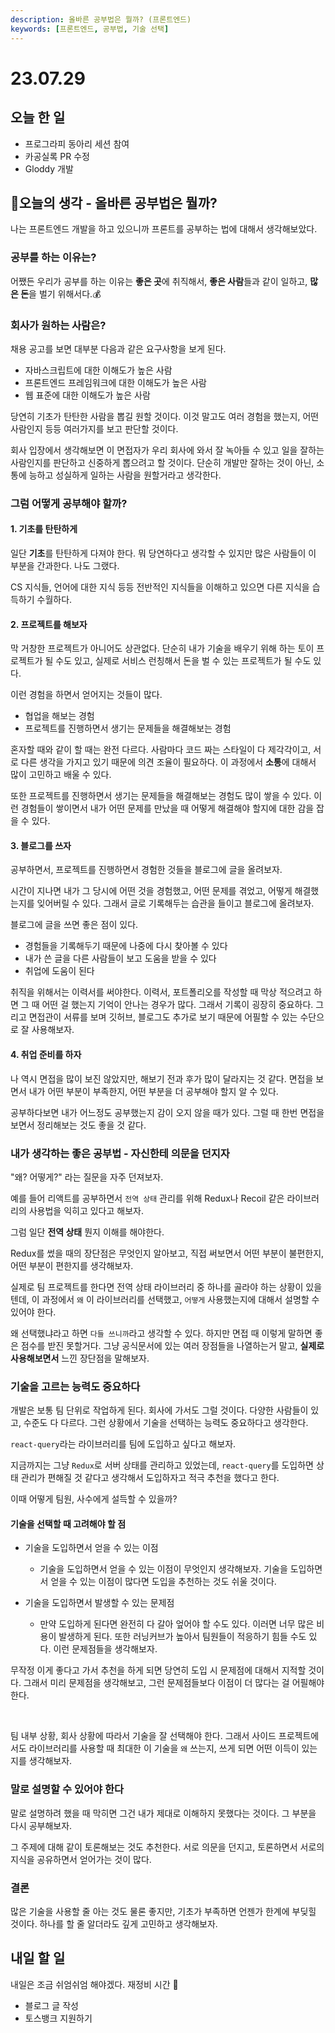 ```yaml
---
description: 올바른 공부법은 뭘까? (프론트엔드)
keywords: [프론트엔드, 공부법, 기술 선택]
---
```


# 23.07.29

## 오늘 한 일

- 프로그라피 동아리 세션 참여
- 카공실록 PR 수정
- Gloddy 개발

## 🤔오늘의 생각 - 올바른 공부법은 뭘까?

나는 프론트엔드 개발을 하고 있으니까 프론트를 공부하는 법에 대해서 생각해보았다.

### 공부를 하는 이유는?

어쨌든 우리가 공부를 하는 이유는 **좋은 곳**에 취직해서, **좋은 사람**들과 같이 일하고, **많은 돈**을 벌기 위해서다.💰

### 회사가 원하는 사람은?

채용 공고를 보면 대부분 다음과 같은 요구사항을 보게 된다.

- 자바스크립트에 대한 이해도가 높은 사람
- 프론트엔드 프레임워크에 대한 이해도가 높은 사람
- 웹 표준에 대한 이해도가 높은 사람

당연히 기초가 탄탄한 사람을 뽑길 원할 것이다. 이것 말고도 여러 경험을 했는지, 어떤 사람인지 등등 여러가지를 보고 판단할 것이다.

회사 입장에서 생각해보면 이 면접자가 우리 회사에 와서 잘 녹아들 수 있고 일을 잘하는 사람인지를 판단하고 신중하게 뽑으려고 할 것이다. 단순히 개발만 잘하는 것이 아닌, 소통에 능하고 성실하게 일하는 사람을 원할거라고 생각한다.

### 그럼 어떻게 공부해야 할까?

#### 1. 기초를 탄탄하게

일단 **기초**를 탄탄하게 다져야 한다. 뭐 당연하다고 생각할 수 있지만 많은 사람들이 이 부분을 간과한다. 나도 그랬다.

CS 지식들, 언어에 대한 지식 등등 전반적인 지식들을 이해하고 있으면 다른 지식을 습득하기 수월하다.

#### 2. 프로젝트를 해보자

막 거창한 프로젝트가 아니어도 상관없다. 단순히 내가 기술을 배우기 위해 하는 토이 프로젝트가 될 수도 있고, 실제로 서비스 런칭해서 돈을 벌 수 있는 프로젝트가 될 수도 있다.

이런 경험을 하면서 얻어지는 것들이 많다.

- 협업을 해보는 경험
- 프로젝트를 진행하면서 생기는 문제들을 해결해보는 경험

혼자할 때와 같이 할 때는 완전 다르다. 사람마다 코드 짜는 스타일이 다 제각각이고, 서로 다른 생각을 가지고 있기 때문에 의견 조율이 필요하다. 이 과정에서 **소통**에 대해서 많이 고민하고 배울 수 있다.

또한 프로젝트를 진행하면서 생기는 문제들을 해결해보는 경험도 많이 쌓을 수 있다. 이런 경험들이 쌓이면서 내가 어떤 문제를 만났을 때 어떻게 해결해야 할지에 대한 감을 잡을 수 있다.

#### 3. 블로그를 쓰자

공부하면서, 프로젝트를 진행하면서 경험한 것들을 블로그에 글을 올려보자.

시간이 지나면 내가 그 당시에 어떤 것을 경험했고, 어떤 문제를 겪었고, 어떻게 해결했는지를 잊어버릴 수 있다. 그래서 글로 기록해두는 습관을 들이고 블로그에 올려보자.

블로그에 글을 쓰면 좋은 점이 있다.

- 경험들을 기록해두기 때문에 나중에 다시 찾아볼 수 있다
- 내가 쓴 글을 다른 사람들이 보고 도움을 받을 수 있다
- 취업에 도움이 된다

취직을 위해서는 이력서를 써야한다. 이력서, 포트폴리오를 작성할 때 막상 적으려고 하면 그 때 어떤 걸 했는지 기억이 안나는 경우가 많다. 그래서 기록이 굉장히 중요하다. 그리고 면접관이 서류를 보며 깃허브, 블로그도 추가로 보기 때문에 어필할 수 있는 수단으로 잘 사용해보자.

#### 4. 취업 준비를 하자

나 역시 면접을 많이 보진 않았지만, 해보기 전과 후가 많이 달라지는 것 같다. 면접을 보면서 내가 어떤 부분이 부족한지, 어떤 부분을 더 공부해야 할지 알 수 있다.

공부하다보면 내가 어느정도 공부했는지 감이 오지 않을 때가 있다. 그럴 때 한번 면접을 보면서 정리해보는 것도 좋을 것 같다.

### 내가 생각하는 좋은 공부법 - 자신한테 의문을 던지자

"왜? 어떻게?" 라는 질문을 자주 던져보자.

예를 들어 리액트를 공부하면서 `전역 상태` 관리를 위해 Redux나 Recoil 같은 라이브러리의 사용법을 익히고 있다고 해보자.

그럼 일단 **전역 상태** 뭔지 이해를 해야한다.

Redux를 썼을 때의 장단점은 무엇인지 알아보고, 직접 써보면서 어떤 부분이 불편한지, 어떤 부분이 편한지를 생각해보자.

실제로 팀 프로젝트를 한다면 전역 상태 라이브러리 중 하나를 골라야 하는 상황이 있을텐데, 이 과정에서 `왜` 이 라이브러리를 선택했고, `어떻게` 사용했는지에 대해서 설명할 수 있어야 한다.

왜 선택했냐라고 하면 `다들 쓰니까`라고 생각할 수 있다. 하지만 면접 때 이렇게 말하면 좋은 점수를 받진 못할거다. 그냥 공식문서에 있는 여러 장점들을 나열하는거 말고, **실제로 사용해보면서** 느낀 장단점을 말해보자.

### 기술을 고르는 능력도 중요하다

개발은 보통 팀 단위로 작업하게 된다. 회사에 가서도 그럴 것이다. 다양한 사람들이 있고, 수준도 다 다르다. 그런 상황에서 기술을 선택하는 능력도 중요하다고 생각한다.

`react-query`라는 라이브러리를 팀에 도입하고 싶다고 해보자.

지금까지는 그냥 `Redux`로 서버 상태를 관리하고 있었는데, `react-query`를 도입하면 상태 관리가 편해질 것 같다고 생각해서 도입하자고 적극 추천을 했다고 한다.

이때 어떻게 팀원, 사수에게 설득할 수 있을까?

#### 기술을 선택할 때 고려해야 할 점

- 기술을 도입하면서 얻을 수 있는 이점

  - 기술을 도입하면서 얻을 수 있는 이점이 무엇인지 생각해보자. 기술을 도입하면서 얻을 수 있는 이점이 많다면 도입을 추천하는 것도 쉬울 것이다.

- 기술을 도입하면서 발생할 수 있는 문제점

  - 만약 도입하게 된다면 완전히 다 갈아 엎어야 할 수도 있다. 이러면 너무 많은 비용이 발생하게 된다. 또한 러닝커브가 높아서 팀원들이 적응하기 힘들 수도 있다. 이런 문제점들을 생각해보자.

무작정 이게 좋다고 가서 추천을 하게 되면 당연히 도입 시 문제점에 대해서 지적할 것이다. 그래서 미리 문제점을 생각해보고, 그런 문제점들보다 이점이 더 많다는 걸 어필해야 한다.

<br/>

팀 내부 상황, 회사 상황에 따라서 기술을 잘 선택해야 한다. 그래서 사이드 프로젝트에서도 라이브러리를 사용할 때 최대한 이 기술을 `왜` 쓰는지, 쓰게 되면 어떤 이득이 있는지를 생각해보자.

### 말로 설명할 수 있어야 한다

말로 설명하려 했을 때 막히면 그건 내가 제대로 이해하지 못했다는 것이다. 그 부분을 다시 공부해보자.

그 주제에 대해 같이 토론해보는 것도 추천한다. 서로 의문을 던지고, 토론하면서 서로의 지식을 공유하면서 얻어가는 것이 많다.

### 결론

많은 기술을 사용할 줄 아는 것도 물론 좋지만, 기초가 부족하면 언젠가 한계에 부딪힐 것이다. 하나를 할 줄 알더라도 깊게 고민하고 생각해보자.

## 내일 할 일

내일은 조금 쉬엄쉬엄 해야겠다. 재정비 시간 💪

- 블로그 글 작성
- 토스뱅크 지원하기

